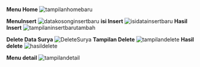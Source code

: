 **Menu Home**
![tampilanhomebaru](https://github.com/user-attachments/assets/f164547f-8138-44a9-ba8d-4b0804862833)

**MenuInsert**
![datakosonginsertbaru](https://github.com/user-attachments/assets/00797350-333a-414c-bc8a-1037677f211f)
**isi Insert**
![isidatainsertbaru](https://github.com/user-attachments/assets/57857924-c3d1-42f7-a5ba-8223803665a7)
**Hasil Insert**
![tampilaninsertbarutambah](https://github.com/user-attachments/assets/6ad7782d-0bdd-400e-ac4a-6705dd03acf2)


**Delete Data Surya**
![DeleteSurya](https://github.com/user-attachments/assets/10447b93-5955-46ac-8ba7-2068d02bd435)
**Tampilan Delete**
![tampilandelete](https://github.com/user-attachments/assets/1225420d-8c54-4685-89b6-a6d4394d4214)
**Hasil delete**
![hasildelete](https://github.com/user-attachments/assets/5c094759-078a-4afb-b419-82f96e9777f3)

**Menu detail**
![tampilandetail](https://github.com/user-attachments/assets/823d393f-ad69-40c0-acc3-b1b576ed7a47)
